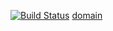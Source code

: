 [![Build Status](https://travis-ci.org/NimfaMargo/todo_component.svg?branch=master)](https://travis-ci.org/NimfaMargo/todo_component)
[domain](http://simple-blog-margo.surge.sh/)
